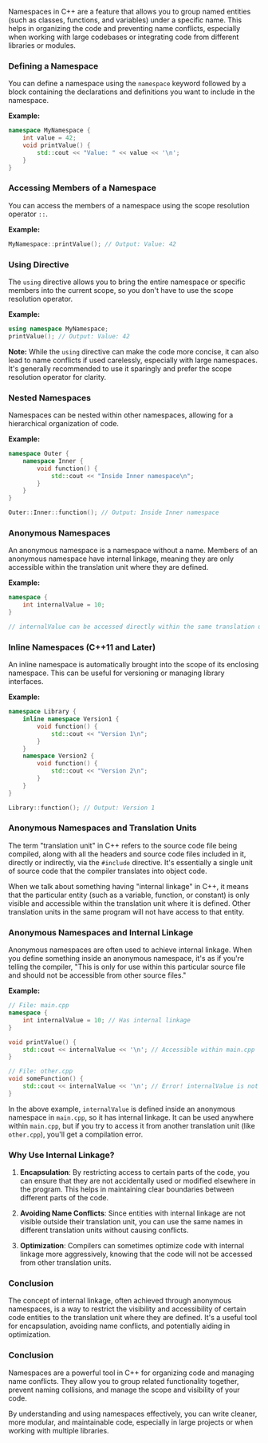 Namespaces in C++ are a feature that allows you to group named entities (such as classes, functions, and variables) under a specific name. This helps in organizing the code and preventing name conflicts, especially when working with large codebases or integrating code from different libraries or modules.

### Defining a Namespace

You can define a namespace using the `namespace` keyword followed by a block containing the declarations and definitions you want to include in the namespace.

**Example:**
```cpp
namespace MyNamespace {
    int value = 42;
    void printValue() {
        std::cout << "Value: " << value << '\n';
    }
}
```

### Accessing Members of a Namespace

You can access the members of a namespace using the scope resolution operator `::`.

**Example:**
```cpp
MyNamespace::printValue(); // Output: Value: 42
```

### Using Directive

The `using` directive allows you to bring the entire namespace or specific members into the current scope, so you don't have to use the scope resolution operator.

**Example:**
```cpp
using namespace MyNamespace;
printValue(); // Output: Value: 42
```

**Note:** While the `using` directive can make the code more concise, it can also lead to name conflicts if used carelessly, especially with large namespaces. It's generally recommended to use it sparingly and prefer the scope resolution operator for clarity.

### Nested Namespaces

Namespaces can be nested within other namespaces, allowing for a hierarchical organization of code.

**Example:**
```cpp
namespace Outer {
    namespace Inner {
        void function() {
            std::cout << "Inside Inner namespace\n";
        }
    }
}

Outer::Inner::function(); // Output: Inside Inner namespace
```

### Anonymous Namespaces

An anonymous namespace is a namespace without a name. Members of an anonymous namespace have internal linkage, meaning they are only accessible within the translation unit where they are defined.

**Example:**
```cpp
namespace {
    int internalValue = 10;
}

// internalValue can be accessed directly within the same translation unit
```

### Inline Namespaces (C++11 and Later)

An inline namespace is automatically brought into the scope of its enclosing namespace. This can be useful for versioning or managing library interfaces.

**Example:**
```cpp
namespace Library {
    inline namespace Version1 {
        void function() {
            std::cout << "Version 1\n";
        }
    }
    namespace Version2 {
        void function() {
            std::cout << "Version 2\n";
        }
    }
}

Library::function(); // Output: Version 1
```

### Anonymous Namespaces and Translation Units

The term "translation unit" in C++ refers to the source code file being compiled, along with all the headers and source code files included in it, directly or indirectly, via the `#include` directive. It's essentially a single unit of source code that the compiler translates into object code.

When we talk about something having "internal linkage" in C++, it means that the particular entity (such as a variable, function, or constant) is only visible and accessible within the translation unit where it is defined. Other translation units in the same program will not have access to that entity.

### Anonymous Namespaces and Internal Linkage

Anonymous namespaces are often used to achieve internal linkage. When you define something inside an anonymous namespace, it's as if you're telling the compiler, "This is only for use within this particular source file and should not be accessible from other source files."

**Example:**

```cpp
// File: main.cpp
namespace {
    int internalValue = 10; // Has internal linkage
}

void printValue() {
    std::cout << internalValue << '\n'; // Accessible within main.cpp
}

// File: other.cpp
void someFunction() {
    std::cout << internalValue << '\n'; // Error! internalValue is not accessible here
}
```

In the above example, `internalValue` is defined inside an anonymous namespace in `main.cpp`, so it has internal linkage. It can be used anywhere within `main.cpp`, but if you try to access it from another translation unit (like `other.cpp`), you'll get a compilation error.

### Why Use Internal Linkage?

1. **Encapsulation**: By restricting access to certain parts of the code, you can ensure that they are not accidentally used or modified elsewhere in the program. This helps in maintaining clear boundaries between different parts of the code.

2. **Avoiding Name Conflicts**: Since entities with internal linkage are not visible outside their translation unit, you can use the same names in different translation units without causing conflicts.

3. **Optimization**: Compilers can sometimes optimize code with internal linkage more aggressively, knowing that the code will not be accessed from other translation units.

### Conclusion

The concept of internal linkage, often achieved through anonymous namespaces, is a way to restrict the visibility and accessibility of certain code entities to the translation unit where they are defined. It's a useful tool for encapsulation, avoiding name conflicts, and potentially aiding in optimization.

### Conclusion

Namespaces are a powerful tool in C++ for organizing code and managing name conflicts. They allow you to group related functionality together, prevent naming collisions, and manage the scope and visibility of your code.

By understanding and using namespaces effectively, you can write cleaner, more modular, and maintainable code, especially in large projects or when working with multiple libraries.

